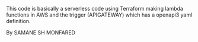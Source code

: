 This code is basically a serverless code using Terraform making lambda functions in AWS and the trigger (APIGATEWAY) which has a openapi3 yaml definition.

By SAMANE SH MONFARED
